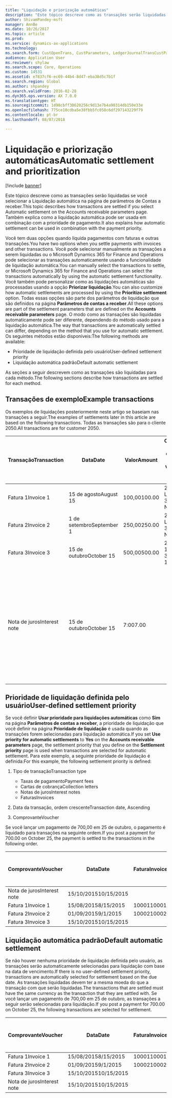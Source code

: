 ```yaml
---
title: "Liquidação e priorização automáticas"
description: "Este tópico descreve como as transações serão liquidadas se você selecionar a Liquidação automática na página de parâmetros de Contas a receber. Também explica como a liquidação automática pode ser usada em combinação com a prioridade de pagamento."
author: ShivamPandey-msft
manager: AnnBe
ms.date: 10/26/2017
ms.topic: article
ms.prod: 
ms.service: dynamics-ax-applications
ms.technology: 
ms.search.form: CustOpenTrans, CustParameters, LedgerJournalTransCustPaym
audience: Application User
ms.reviewer: shylaw
ms.search.scope: Core, Operations
ms.custom: 14531
ms.assetid: e7837cf6-ec69-44b4-8d47-eba38d5c7b1f
ms.search.region: Global
ms.author: shpandey
ms.search.validFrom: 2016-02-28
ms.dyn365.ops.version: AX 7.0.0
ms.translationtype: HT
ms.sourcegitcommit: 1d98cbff30620256c9d13e7b4a90314db150e33e
ms.openlocfilehash: 775ce10cdba5e38fbb5fc058c6df297143229f79
ms.contentlocale: pt-br
ms.lasthandoff: 08/07/2018

---
```


# <a name="automatic-settlement-and-prioritization"></a><span data-ttu-id="c5d50-104">Liquidação e priorização automáticas</span><span class="sxs-lookup"><span data-stu-id="c5d50-104">Automatic settlement and prioritization</span></span>

[!include [banner](../includes/banner.md)]

<span data-ttu-id="c5d50-105">Este tópico descreve como as transações serão liquidadas se você selecionar a Liquidação automática na página de parâmetros de Contas a receber.</span><span class="sxs-lookup"><span data-stu-id="c5d50-105">This topic describes how transactions are settled if you select Automatic settlement on the Accounts receivable parameters page.</span></span> <span data-ttu-id="c5d50-106">Também explica como a liquidação automática pode ser usada em combinação com a prioridade de pagamento.</span><span class="sxs-lookup"><span data-stu-id="c5d50-106">It also explains how automatic settlement can be used in combination with the payment priority.</span></span>

<span data-ttu-id="c5d50-107">Você tem duas opções quando liquida pagamentos com faturas e outras transações.</span><span class="sxs-lookup"><span data-stu-id="c5d50-107">You have two options when you settle payments with invoices and other transactions.</span></span> <span data-ttu-id="c5d50-108">Você pode selecionar manualmente as transações a serem liquidadas ou o Microsoft Dynamics 365 for Finance and Operations pode selecionar as transações automaticamente usando a funcionalidade de liquidação automática.</span><span class="sxs-lookup"><span data-stu-id="c5d50-108">You can manually select the transactions to settle, or Microsoft Dynamics 365 for Finance and Operations can select the transactions automatically by using the automatic settlement functionality.</span></span> <span data-ttu-id="c5d50-109">Você também pode personalizar como as liquidações automáticas são processadas usando a opção **Priorizar liquidação**.</span><span class="sxs-lookup"><span data-stu-id="c5d50-109">You can also customize how automatic settlements are processed by using the **Prioritize settlement** option.</span></span> <span data-ttu-id="c5d50-110">Todas essas opções são parte dos parâmetros de liquidação que são definidos na página **Parâmetros de contas a receber**.</span><span class="sxs-lookup"><span data-stu-id="c5d50-110">All these options are part of the settlement parameters that are defined on the **Accounts receivable parameters** page.</span></span> <span data-ttu-id="c5d50-111">O modo como as transações são liquidadas automaticamente pode ser diferente, dependendo do método usado para a liquidação automática.</span><span class="sxs-lookup"><span data-stu-id="c5d50-111">The way that transactions are automatically settled can differ, depending on the method that you use for automatic settlement.</span></span> <span data-ttu-id="c5d50-112">Os seguintes métodos estão disponíveis:</span><span class="sxs-lookup"><span data-stu-id="c5d50-112">The following methods are available:</span></span>

-   <span data-ttu-id="c5d50-113">Prioridade de liquidação definida pelo usuário</span><span class="sxs-lookup"><span data-stu-id="c5d50-113">User-defined settlement priority</span></span>
-   <span data-ttu-id="c5d50-114">Liquidação automática padrão</span><span class="sxs-lookup"><span data-stu-id="c5d50-114">Default automatic settlement</span></span>

<span data-ttu-id="c5d50-115">As seções a seguir descrevem como as transações são liquidadas para cada método.</span><span class="sxs-lookup"><span data-stu-id="c5d50-115">The following sections describe how transactions are settled for each method.</span></span>

## <a name="example-transactions"></a><span data-ttu-id="c5d50-116">Transações de exemplo</span><span class="sxs-lookup"><span data-stu-id="c5d50-116">Example transactions</span></span>
<span data-ttu-id="c5d50-117">Os exemplos de liquidações posteriormente neste artigo se baseiam nas transações a seguir.</span><span class="sxs-lookup"><span data-stu-id="c5d50-117">The examples of settlements later in this article are based on the following transactions.</span></span> <span data-ttu-id="c5d50-118">Todas as transações são para o cliente 2050.</span><span class="sxs-lookup"><span data-stu-id="c5d50-118">All transactions are for customer 2050.</span></span>

| <span data-ttu-id="c5d50-119">Transação</span><span class="sxs-lookup"><span data-stu-id="c5d50-119">Transaction</span></span>   | <span data-ttu-id="c5d50-120">Data</span><span class="sxs-lookup"><span data-stu-id="c5d50-120">Date</span></span>        | <span data-ttu-id="c5d50-121">Valor</span><span class="sxs-lookup"><span data-stu-id="c5d50-121">Amount</span></span> | <span data-ttu-id="c5d50-122">Condições de desconto à vista</span><span class="sxs-lookup"><span data-stu-id="c5d50-122">Cash discount terms</span></span> | <span data-ttu-id="c5d50-123">Data do desconto à vista</span><span class="sxs-lookup"><span data-stu-id="c5d50-123">Cash discount date</span></span> | <span data-ttu-id="c5d50-124">Comentários</span><span class="sxs-lookup"><span data-stu-id="c5d50-124">Comments</span></span>                                                                                                                                                                                      |
|---------------|-------------|--------|---------------------|--------------------|-----------------------------------------------------------------------------------------------------------------------------------------------------------------------------------------------|
| <span data-ttu-id="c5d50-125">Fatura 1</span><span class="sxs-lookup"><span data-stu-id="c5d50-125">Invoice 1</span></span>     | <span data-ttu-id="c5d50-126">15 de agosto</span><span class="sxs-lookup"><span data-stu-id="c5d50-126">August 15</span></span>   | <span data-ttu-id="c5d50-127">100,00</span><span class="sxs-lookup"><span data-stu-id="c5d50-127">100.00</span></span> | <span data-ttu-id="c5d50-128">2%14, Líquido 30</span><span class="sxs-lookup"><span data-stu-id="c5d50-128">2%14, Net 30</span></span>        | <span data-ttu-id="c5d50-129">29 de agosto</span><span class="sxs-lookup"><span data-stu-id="c5d50-129">August 29</span></span>          |                                                                                                                                                                                               |
| <span data-ttu-id="c5d50-130">Fatura 2</span><span class="sxs-lookup"><span data-stu-id="c5d50-130">Invoice 2</span></span>     | <span data-ttu-id="c5d50-131">1 de setembro</span><span class="sxs-lookup"><span data-stu-id="c5d50-131">September 1</span></span> | <span data-ttu-id="c5d50-132">250,00</span><span class="sxs-lookup"><span data-stu-id="c5d50-132">250.00</span></span> | <span data-ttu-id="c5d50-133">2%14, Líquido 30</span><span class="sxs-lookup"><span data-stu-id="c5d50-133">2%14, Net 30</span></span>        | <span data-ttu-id="c5d50-134">15 de setembro</span><span class="sxs-lookup"><span data-stu-id="c5d50-134">September 15</span></span>       |                                                                                                                                                                                               |
| <span data-ttu-id="c5d50-135">Fatura 3</span><span class="sxs-lookup"><span data-stu-id="c5d50-135">Invoice 3</span></span>     | <span data-ttu-id="c5d50-136">15 de outubro</span><span class="sxs-lookup"><span data-stu-id="c5d50-136">October 15</span></span>  | <span data-ttu-id="c5d50-137">500,00</span><span class="sxs-lookup"><span data-stu-id="c5d50-137">500.00</span></span> | <span data-ttu-id="c5d50-138">2% 14/Líquido 30</span><span class="sxs-lookup"><span data-stu-id="c5d50-138">2% 14/Net 30</span></span>        | <span data-ttu-id="c5d50-139">29 de outubro</span><span class="sxs-lookup"><span data-stu-id="c5d50-139">October 29</span></span>         |                                                                                                                                                                                               |
| <span data-ttu-id="c5d50-140">Nota de juros</span><span class="sxs-lookup"><span data-stu-id="c5d50-140">Interest note</span></span> | <span data-ttu-id="c5d50-141">15 de outubro</span><span class="sxs-lookup"><span data-stu-id="c5d50-141">October 15</span></span>  | <span data-ttu-id="c5d50-142">7:00</span><span class="sxs-lookup"><span data-stu-id="c5d50-142">7.00</span></span>   |                     |                    | <span data-ttu-id="c5d50-143">Esta nota de juros destina-se à fatura 1 e à fatura 2.</span><span class="sxs-lookup"><span data-stu-id="c5d50-143">This interest note is for invoice 1 and invoice 2.</span></span> <span data-ttu-id="c5d50-144">O valor é calculado como 2% de juros em valores devidos com 30 ou mais dias de atraso.</span><span class="sxs-lookup"><span data-stu-id="c5d50-144">The amount is calculated as 2-percent interest on amounts that are 30 or more days past due.</span></span> <span data-ttu-id="c5d50-145">Por exemplo, 0,02 × (100,00 + 250,00) = 7,00.</span><span class="sxs-lookup"><span data-stu-id="c5d50-145">For example, 0.02 × (100.00 + 250.00) = 7.00.</span></span> |

## <a name="user-defined-settlement-priority"></a><span data-ttu-id="c5d50-146">Prioridade de liquidação definida pelo usuário</span><span class="sxs-lookup"><span data-stu-id="c5d50-146">User-defined settlement priority</span></span>
<span data-ttu-id="c5d50-147">Se você definir **Usar prioridade para liquidações automáticas** como **Sim** na página **Parâmetros de contas a receber**, a prioridade de liquidação que você definir na página **Prioridade de liquidação** é usada quando as transações forem selecionadas para liquidação automática.</span><span class="sxs-lookup"><span data-stu-id="c5d50-147">If you set **Use priority for automatic settlements** to **Yes** on the **Accounts receivable parameters** page, the settlement priority that you define on the **Settlement priority** page is used when transactions are selected for automatic settlement.</span></span> <span data-ttu-id="c5d50-148">Para este exemplo, a seguinte prioridade de liquidação é definida:</span><span class="sxs-lookup"><span data-stu-id="c5d50-148">For this example, the following settlement priority is defined:</span></span>

1.  <span data-ttu-id="c5d50-149">Tipo de transação</span><span class="sxs-lookup"><span data-stu-id="c5d50-149">Transaction type</span></span>
    -   <span data-ttu-id="c5d50-150">Taxas de pagamento</span><span class="sxs-lookup"><span data-stu-id="c5d50-150">Payment fees</span></span>
    -   <span data-ttu-id="c5d50-151">Cartas de cobrança</span><span class="sxs-lookup"><span data-stu-id="c5d50-151">Collection letters</span></span>
    -   <span data-ttu-id="c5d50-152">Notas de juros</span><span class="sxs-lookup"><span data-stu-id="c5d50-152">Interest notes</span></span>
    -   <span data-ttu-id="c5d50-153">Faturas</span><span class="sxs-lookup"><span data-stu-id="c5d50-153">Invoices</span></span>

2.  <span data-ttu-id="c5d50-154">Data da transação, ordem crescente</span><span class="sxs-lookup"><span data-stu-id="c5d50-154">Transaction date, Ascending</span></span>
3.  <span data-ttu-id="c5d50-155">Comprovante</span><span class="sxs-lookup"><span data-stu-id="c5d50-155">Voucher</span></span>

<span data-ttu-id="c5d50-156">Se você lançar um pagamento de 700,00 em 25 de outubro, o pagamento é liquidado para transações na seguinte ordem.</span><span class="sxs-lookup"><span data-stu-id="c5d50-156">If you post a payment for 700.00 on October 25, the payment is settled to the transactions in the following order.</span></span>

| <span data-ttu-id="c5d50-157">Comprovante</span><span class="sxs-lookup"><span data-stu-id="c5d50-157">Voucher</span></span>       | <span data-ttu-id="c5d50-158">Data</span><span class="sxs-lookup"><span data-stu-id="c5d50-158">Date</span></span>       | <span data-ttu-id="c5d50-159">Fatura</span><span class="sxs-lookup"><span data-stu-id="c5d50-159">Invoice</span></span> | <span data-ttu-id="c5d50-160">Valor na moeda da transação</span><span class="sxs-lookup"><span data-stu-id="c5d50-160">Amount in transaction currency</span></span> | <span data-ttu-id="c5d50-161">Valor para liquidar</span><span class="sxs-lookup"><span data-stu-id="c5d50-161">Amount to settle</span></span> | <span data-ttu-id="c5d50-162">Saldo</span><span class="sxs-lookup"><span data-stu-id="c5d50-162">Balance</span></span> | <span data-ttu-id="c5d50-163">Moeda</span><span class="sxs-lookup"><span data-stu-id="c5d50-163">Currency</span></span> |
|---------------|------------|---------|--------------------------------|------------------|---------|----------|
| <span data-ttu-id="c5d50-164">Nota de juros</span><span class="sxs-lookup"><span data-stu-id="c5d50-164">Interest note</span></span> | <span data-ttu-id="c5d50-165">15/10/2015</span><span class="sxs-lookup"><span data-stu-id="c5d50-165">10/15/2015</span></span> |         | <span data-ttu-id="c5d50-166">7:00</span><span class="sxs-lookup"><span data-stu-id="c5d50-166">7.00</span></span>                           | <span data-ttu-id="c5d50-167">7:00</span><span class="sxs-lookup"><span data-stu-id="c5d50-167">7.00</span></span>             | <span data-ttu-id="c5d50-168">0,00</span><span class="sxs-lookup"><span data-stu-id="c5d50-168">0.00</span></span>    | <span data-ttu-id="c5d50-169">USD</span><span class="sxs-lookup"><span data-stu-id="c5d50-169">USD</span></span>      |
| <span data-ttu-id="c5d50-170">Fatura 1</span><span class="sxs-lookup"><span data-stu-id="c5d50-170">Invoice 1</span></span>     | <span data-ttu-id="c5d50-171">15/08/2015</span><span class="sxs-lookup"><span data-stu-id="c5d50-171">8/15/2015</span></span>  | <span data-ttu-id="c5d50-172">10001</span><span class="sxs-lookup"><span data-stu-id="c5d50-172">10001</span></span>   | <span data-ttu-id="c5d50-173">100,00</span><span class="sxs-lookup"><span data-stu-id="c5d50-173">100.00</span></span>                         | <span data-ttu-id="c5d50-174">100,00</span><span class="sxs-lookup"><span data-stu-id="c5d50-174">100.00</span></span>           | <span data-ttu-id="c5d50-175">0,00</span><span class="sxs-lookup"><span data-stu-id="c5d50-175">0.00</span></span>    | <span data-ttu-id="c5d50-176">USD</span><span class="sxs-lookup"><span data-stu-id="c5d50-176">USD</span></span>      |
| <span data-ttu-id="c5d50-177">Fatura 2</span><span class="sxs-lookup"><span data-stu-id="c5d50-177">Invoice 2</span></span>     | <span data-ttu-id="c5d50-178">01/09/2015</span><span class="sxs-lookup"><span data-stu-id="c5d50-178">9/1/2015</span></span>   | <span data-ttu-id="c5d50-179">10002</span><span class="sxs-lookup"><span data-stu-id="c5d50-179">10002</span></span>   | <span data-ttu-id="c5d50-180">250,00</span><span class="sxs-lookup"><span data-stu-id="c5d50-180">250.00</span></span>                         | <span data-ttu-id="c5d50-181">250,00</span><span class="sxs-lookup"><span data-stu-id="c5d50-181">250.00</span></span>           | <span data-ttu-id="c5d50-182">0,00</span><span class="sxs-lookup"><span data-stu-id="c5d50-182">0.00</span></span>    | <span data-ttu-id="c5d50-183">USD</span><span class="sxs-lookup"><span data-stu-id="c5d50-183">USD</span></span>      |
| <span data-ttu-id="c5d50-184">Fatura 3</span><span class="sxs-lookup"><span data-stu-id="c5d50-184">Invoice 3</span></span>     | <span data-ttu-id="c5d50-185">15/10/2015</span><span class="sxs-lookup"><span data-stu-id="c5d50-185">10/15/2015</span></span> |         | <span data-ttu-id="c5d50-186">500,00</span><span class="sxs-lookup"><span data-stu-id="c5d50-186">500.00</span></span>                         | <span data-ttu-id="c5d50-187">343,00</span><span class="sxs-lookup"><span data-stu-id="c5d50-187">343.00</span></span>           | <span data-ttu-id="c5d50-188">157,00</span><span class="sxs-lookup"><span data-stu-id="c5d50-188">157.00</span></span>  | <span data-ttu-id="c5d50-189">USD</span><span class="sxs-lookup"><span data-stu-id="c5d50-189">USD</span></span>      |

## <a name="default-automatic-settlement"></a><span data-ttu-id="c5d50-190">Liquidação automática padrão</span><span class="sxs-lookup"><span data-stu-id="c5d50-190">Default automatic settlement</span></span>
<span data-ttu-id="c5d50-191">Se não houver nenhuma prioridade de liquidação definida pelo usuário, as transações serão automaticamente selecionadas para liquidação com base na data de vencimento.</span><span class="sxs-lookup"><span data-stu-id="c5d50-191">If there is no user-defined settlement priority, transactions are automatically selected for settlement based on the due date.</span></span> <span data-ttu-id="c5d50-192">As transações liquidadas devem ter a mesma moeda do que a transação com que serão liquidadas.</span><span class="sxs-lookup"><span data-stu-id="c5d50-192">The transactions that are settled must have the same currency as the transaction that they are settled with.</span></span> <span data-ttu-id="c5d50-193">Se você lançar um pagamento de 700,00 em 25 de outubro, as transações a seguir serão selecionadas para liquidação.</span><span class="sxs-lookup"><span data-stu-id="c5d50-193">If you post a payment for 700.00 on October 25, the following transactions are selected for settlement.</span></span>

| <span data-ttu-id="c5d50-194">Comprovante</span><span class="sxs-lookup"><span data-stu-id="c5d50-194">Voucher</span></span>       | <span data-ttu-id="c5d50-195">Data</span><span class="sxs-lookup"><span data-stu-id="c5d50-195">Date</span></span>       | <span data-ttu-id="c5d50-196">Fatura</span><span class="sxs-lookup"><span data-stu-id="c5d50-196">Invoice</span></span> | <span data-ttu-id="c5d50-197">Valor na moeda da transação</span><span class="sxs-lookup"><span data-stu-id="c5d50-197">Amount in transaction currency</span></span> | <span data-ttu-id="c5d50-198">Valor para liquidar</span><span class="sxs-lookup"><span data-stu-id="c5d50-198">Amount to settle</span></span> | <span data-ttu-id="c5d50-199">Saldo</span><span class="sxs-lookup"><span data-stu-id="c5d50-199">Balance</span></span> | <span data-ttu-id="c5d50-200">Moeda</span><span class="sxs-lookup"><span data-stu-id="c5d50-200">Currency</span></span> |
|---------------|------------|---------|--------------------------------|------------------|---------|----------|
| <span data-ttu-id="c5d50-201">Fatura 1</span><span class="sxs-lookup"><span data-stu-id="c5d50-201">Invoice 1</span></span>     | <span data-ttu-id="c5d50-202">15/08/2015</span><span class="sxs-lookup"><span data-stu-id="c5d50-202">8/15/2015</span></span>  | <span data-ttu-id="c5d50-203">10001</span><span class="sxs-lookup"><span data-stu-id="c5d50-203">10001</span></span>   | <span data-ttu-id="c5d50-204">100,00</span><span class="sxs-lookup"><span data-stu-id="c5d50-204">100.00</span></span>                         | <span data-ttu-id="c5d50-205">100,00</span><span class="sxs-lookup"><span data-stu-id="c5d50-205">100.00</span></span>           | <span data-ttu-id="c5d50-206">0,00</span><span class="sxs-lookup"><span data-stu-id="c5d50-206">0.00</span></span>    | <span data-ttu-id="c5d50-207">USD</span><span class="sxs-lookup"><span data-stu-id="c5d50-207">USD</span></span>      |
| <span data-ttu-id="c5d50-208">Fatura 2</span><span class="sxs-lookup"><span data-stu-id="c5d50-208">Invoice 2</span></span>     | <span data-ttu-id="c5d50-209">01/09/2015</span><span class="sxs-lookup"><span data-stu-id="c5d50-209">9/1/2015</span></span>   | <span data-ttu-id="c5d50-210">10002</span><span class="sxs-lookup"><span data-stu-id="c5d50-210">10002</span></span>   | <span data-ttu-id="c5d50-211">250,00</span><span class="sxs-lookup"><span data-stu-id="c5d50-211">250.00</span></span>                         | <span data-ttu-id="c5d50-212">250,00</span><span class="sxs-lookup"><span data-stu-id="c5d50-212">250.00</span></span>           | <span data-ttu-id="c5d50-213">0,00</span><span class="sxs-lookup"><span data-stu-id="c5d50-213">0.00</span></span>    | <span data-ttu-id="c5d50-214">USD</span><span class="sxs-lookup"><span data-stu-id="c5d50-214">USD</span></span>      |
| <span data-ttu-id="c5d50-215">Fatura 3</span><span class="sxs-lookup"><span data-stu-id="c5d50-215">Invoice 3</span></span>     | <span data-ttu-id="c5d50-216">15/10/2015</span><span class="sxs-lookup"><span data-stu-id="c5d50-216">10/15/2015</span></span> |         | <span data-ttu-id="c5d50-217">500,00</span><span class="sxs-lookup"><span data-stu-id="c5d50-217">500.00</span></span>                         | <span data-ttu-id="c5d50-218">350,00</span><span class="sxs-lookup"><span data-stu-id="c5d50-218">350.00</span></span>           | <span data-ttu-id="c5d50-219">150.00</span><span class="sxs-lookup"><span data-stu-id="c5d50-219">150.00</span></span>  | <span data-ttu-id="c5d50-220">USD</span><span class="sxs-lookup"><span data-stu-id="c5d50-220">USD</span></span>      |
| <span data-ttu-id="c5d50-221">Nota de juros</span><span class="sxs-lookup"><span data-stu-id="c5d50-221">Interest note</span></span> | <span data-ttu-id="c5d50-222">15/10/2015</span><span class="sxs-lookup"><span data-stu-id="c5d50-222">10/15/2015</span></span> |         | <span data-ttu-id="c5d50-223">7:00</span><span class="sxs-lookup"><span data-stu-id="c5d50-223">7.00</span></span>                           | <span data-ttu-id="c5d50-224">0,00</span><span class="sxs-lookup"><span data-stu-id="c5d50-224">0.00</span></span>             | <span data-ttu-id="c5d50-225">0,00</span><span class="sxs-lookup"><span data-stu-id="c5d50-225">0.00</span></span>    | <span data-ttu-id="c5d50-226">USD</span><span class="sxs-lookup"><span data-stu-id="c5d50-226">USD</span></span>      |







